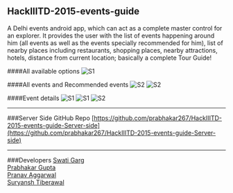 ## HackIIITD-2015-events-guide

A Delhi events android app, which can act as a complete master control for an explorer. It provides the user with the list of events happening around him (all events as well as the events specially recommended for him), list of nearby places including restaurants, shopping places, nearby attractions, hotels, distance from current location; basically a complete Tour Guide! 

####All available options 
![S1](/../master/app/src/main/res/drawable/s7.png "" )

####All events and Recommended events
![S2](/../master/app/src/main/res/drawable/s2.png "")
![S2](/../master/app/src/main/res/drawable/s4.png "")

####Event details
![S1](/../master/app/src/main/res/drawable/s1.png "" )
![S1](/../master/app/src/main/res/drawable/s5.png "" )
![S2](/../master/app/src/main/res/drawable/s6.png "")

----
###Server Side GitHub Repo
[https://github.com/prabhakar267/HackIIITD-2015-events-guide-Server-side](https://github.com/prabhakar267/HackIIITD-2015-events-guide-Server-side)

----
###Developers
[Swati Garg](https://gituhub.com/Swati4star)<br>
[Prabhakar Gupta](https://github.com/prabhakar267)<br>
[Pranav Aggarwal](https://github.com/pranavagg)<br>
[Suryansh Tiberawal](https://github.com/suryansh-tibarewal)
